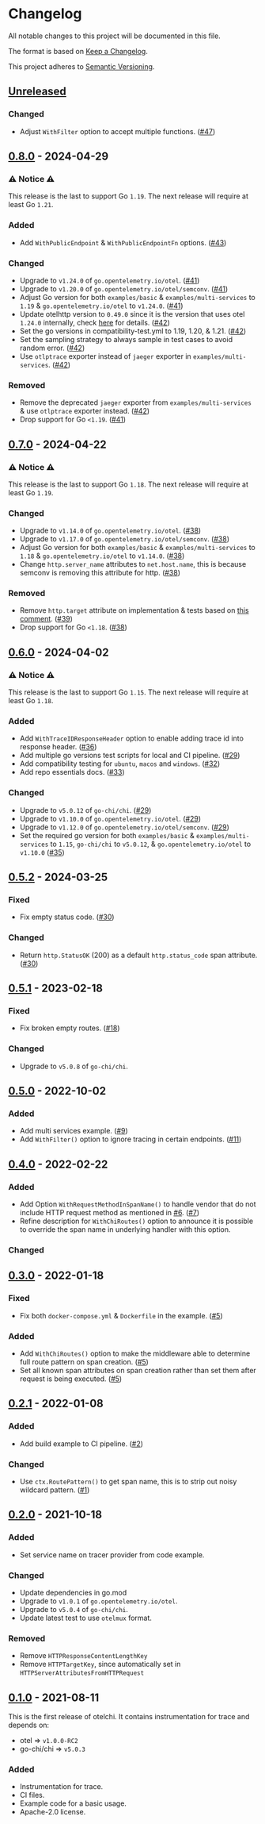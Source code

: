 # Changelog

All notable changes to this project will be documented in this file.

The format is based on [Keep a Changelog](https://keepachangelog.com/en/1.0.0/).

This project adheres to [Semantic Versioning](https://semver.org/spec/v2.0.0.html).

## [Unreleased]

### Changed

- Adjust `WithFilter` option to accept multiple functions. ([#47])

## [0.8.0] - 2024-04-29

### ⚠️ Notice ⚠️

This release is the last to support Go `1.19`. The next release will require at least Go `1.21`.

### Added

- Add `WithPublicEndpoint` & `WithPublicEndpointFn` options. ([#43])

### Changed

- Upgrade to `v1.24.0` of `go.opentelemetry.io/otel`. ([#41])
- Upgrade to `v1.20.0` of `go.opentelemetry.io/otel/semconv`. ([#41])
- Adjust Go version for both `examples/basic` & `examples/multi-services` to `1.19` & `go.opentelemetry.io/otel` to `v1.24.0`. ([#41])
- Update otelhttp version to `0.49.0` since it is the version that uses otel `1.24.0` internally, check [here](https://github.com/open-telemetry/opentelemetry-go-contrib/blob/v1.24.0/instrumentation/net/http/otelhttp/go.mod#L8) for details. ([#42])
- Set the go versions in compatibility-test.yml to 1.19, 1.20, & 1.21. ([#42])
- Set the sampling strategy to always sample in test cases to avoid random error. ([#42])
- Use `otlptrace` exporter instead of `jaeger` exporter in `examples/multi-services`. ([#42])

### Removed

- Remove the deprecated `jaeger` exporter from `examples/multi-services` & use `otlptrace` exporter instead. ([#42])
- Drop support for Go `<1.19`. ([#41])

## [0.7.0] - 2024-04-22

### ⚠️ Notice ⚠️

This release is the last to support Go `1.18`. The next release will require at least Go `1.19`.

### Changed

- Upgrade to `v1.14.0` of `go.opentelemetry.io/otel`. ([#38])
- Upgrade to `v1.17.0` of `go.opentelemetry.io/otel/semconv`. ([#38])
- Adjust Go version for both `examples/basic` & `examples/multi-services` to `1.18` & `go.opentelemetry.io/otel` to `v1.14.0`. ([#38])
- Change `http.server_name` attributes to `net.host.name`, this is because semconv is removing this attribute for http. ([#38])

### Removed

- Remove `http.target` attribute on implementation & tests based on [this comment](https://github.com/open-telemetry/opentelemetry-go/blob/v1.17.0/semconv/internal/v2/http.go#L160-L165). ([#39])
- Drop support for Go `<1.18`. ([#38])

## [0.6.0] - 2024-04-02

### ⚠️ Notice ⚠️

This release is the last to support Go `1.15`. The next release will require at least Go `1.18`.

### Added

- Add `WithTraceIDResponseHeader` option to enable adding trace id into response header. ([#36])
- Add multiple go versions test scripts for local and CI pipeline. ([#29])
- Add compatibility testing for `ubuntu`, `macos` and `windows`. ([#32])
- Add repo essentials docs. ([#33])

### Changed

- Upgrade to `v5.0.12` of `go-chi/chi`. ([#29])
- Upgrade to `v1.10.0` of `go.opentelemetry.io/otel`. ([#29])
- Upgrade to `v1.12.0` of `go.opentelemetry.io/otel/semconv`. ([#29])
- Set the required go version for both `examples/basic` & `examples/multi-services` to `1.15`, `go-chi/chi` to `v5.0.12`, & `go.opentelemetry.io/otel` to `v1.10.0` ([#35])

## [0.5.2] - 2024-03-25

### Fixed

- Fix empty status code. ([#30])

### Changed

- Return `http.StatusOK` (200) as a default `http.status_code` span attribute. ([#30])

## [0.5.1] - 2023-02-18

### Fixed

- Fix broken empty routes. ([#18])

### Changed

- Upgrade to `v5.0.8` of `go-chi/chi`.

## [0.5.0] - 2022-10-02

### Added

- Add multi services example. ([#9])
- Add `WithFilter()` option to ignore tracing in certain endpoints. ([#11])

## [0.4.0] - 2022-02-22

### Added

- Add Option `WithRequestMethodInSpanName()` to handle vendor that do not include HTTP request method as mentioned in [#6]. ([#7])
- Refine description for `WithChiRoutes()` option to announce it is possible to override the span name in underlying handler with this option.

### Changed

## [0.3.0] - 2022-01-18

### Fixed

- Fix both `docker-compose.yml` & `Dockerfile` in the example. ([#5])

### Added

- Add `WithChiRoutes()` option to make the middleware able to determine full route pattern on span creation. ([#5])
- Set all known span attributes on span creation rather than set them after request is being executed. ([#5])

## [0.2.1] - 2022-01-08

### Added

- Add build example to CI pipeline. ([#2])

### Changed

- Use `ctx.RoutePattern()` to get span name, this is to strip out noisy wildcard pattern. ([#1])

## [0.2.0] - 2021-10-18

### Added

- Set service name on tracer provider from code example.

### Changed

- Update dependencies in go.mod
- Upgrade to `v1.0.1` of `go.opentelemetry.io/otel`.
- Upgrade to `v5.0.4` of `go-chi/chi`.
- Update latest test to use `otelmux` format.

### Removed

- Remove `HTTPResponseContentLengthKey`
- Remove `HTTPTargetKey`, since automatically set in `HTTPServerAttributesFromHTTPRequest`

## [0.1.0] - 2021-08-11

This is the first release of otelchi.
It contains instrumentation for trace and depends on:

- otel => `v1.0.0-RC2`
- go-chi/chi => `v5.0.3`

### Added

- Instrumentation for trace.
- CI files.
- Example code for a basic usage.
- Apache-2.0 license.

[#47]: https://github.com/riandyrn/otelchi/pull/47
[#43]: https://github.com/riandyrn/otelchi/pull/43
[#42]: https://github.com/riandyrn/otelchi/pull/42
[#41]: https://github.com/riandyrn/otelchi/pull/41
[#39]: https://github.com/riandyrn/otelchi/pull/39
[#38]: https://github.com/riandyrn/otelchi/pull/38
[#36]: https://github.com/riandyrn/otelchi/pull/36
[#35]: https://github.com/riandyrn/otelchi/pull/35
[#33]: https://github.com/riandyrn/otelchi/pull/33
[#32]: https://github.com/riandyrn/otelchi/pull/32
[#30]: https://github.com/riandyrn/otelchi/pull/30
[#29]: https://github.com/riandyrn/otelchi/pull/29
[#18]: https://github.com/riandyrn/otelchi/pull/18
[#11]: https://github.com/riandyrn/otelchi/pull/11
[#9]: https://github.com/riandyrn/otelchi/pull/9
[#7]: https://github.com/riandyrn/otelchi/pull/7
[#6]: https://github.com/riandyrn/otelchi/pull/6
[#5]: https://github.com/riandyrn/otelchi/pull/5
[#2]: https://github.com/riandyrn/otelchi/pull/2
[#1]: https://github.com/riandyrn/otelchi/pull/1

[Unreleased]: https://github.com/riandyrn/otelchi/compare/v0.8.0...HEAD
[0.8.0]: https://github.com/riandyrn/otelchi/releases/tag/v0.8.0
[0.7.0]: https://github.com/riandyrn/otelchi/releases/tag/v0.7.0
[0.6.0]: https://github.com/riandyrn/otelchi/releases/tag/v0.6.0
[0.5.2]: https://github.com/riandyrn/otelchi/releases/tag/v0.5.2
[0.5.1]: https://github.com/riandyrn/otelchi/releases/tag/v0.5.1
[0.5.0]: https://github.com/riandyrn/otelchi/releases/tag/v0.5.0
[0.4.0]: https://github.com/riandyrn/otelchi/releases/tag/v0.4.0
[0.3.0]: https://github.com/riandyrn/otelchi/releases/tag/v0.3.0
[0.2.1]: https://github.com/riandyrn/otelchi/releases/tag/v0.2.1
[0.2.0]: https://github.com/riandyrn/otelchi/releases/tag/v0.2.0
[0.1.0]: https://github.com/riandyrn/otelchi/releases/tag/v0.1.0
